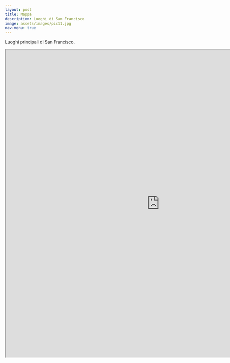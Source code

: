 ```yaml
---
layout: post
title: Mappa
description: Luoghi di San Francisco
image: assets/images/pic11.jpg
nav-menu: true
---
```


Luoghi principali di San Francisco.

<iframe src="https://www.google.com/maps/d/embed?mid=1nUhnjfI3a9MRb5TPdyuUOKQpacc" width="1000" height="1000"></iframe>
